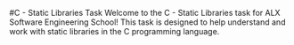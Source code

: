 #C - Static Libraries Task
Welcome to the C - Static Libraries task for ALX Software Engineering School! This task is designed to help  understand and work with static libraries in the C programming language.

